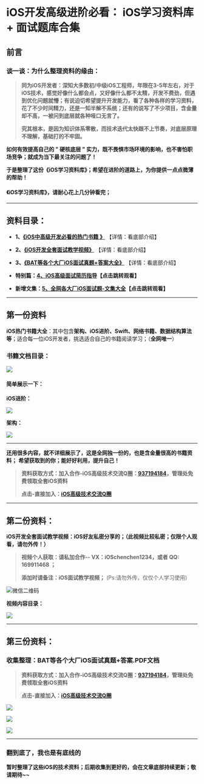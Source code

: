 # iOS开发高级进阶必看： iOS学习资料库 + 面试题库合集

## 前言

### 谈一谈：为什么整理资料的缘由：

>**同为iOS开发者：深知大多数初/中级iOS工程师，年限在3-5年左右，对于iOS技术，感觉好像什么都会点，又好像什么都不太精，开发不费劲，但遇到优化问题就懵；有说迫切希望提升开发能力，看了各种各样的学习资料，花了不少时间精力，还是一知半解不系统；还有的说写了不少项目，含金量却不高，一被问到底层就各种哑口无言了。**
>
>**究其根本，是因为知识体系零散，而技术迭代太快跟不上节奏，对底层原理不理解，基础打的不牢固。**

**如何有效提高自己的 " 硬核底层 " 实力，既不畏惧市场环境的影响，也不害怕职场竞争；就成为当下最关注的问题了！**

**于是整理了这份《iOS学习资料库》；希望在进阶的道路上，为你提供一点点微薄的帮助！**

#### 《iOS学习资料库》，请耐心花上几分钟看完；

***
## 资料目录：

* **1、[《iOS中高级开发必看的热门书籍 》]()** 【详情：看底部介绍】

* **2、[《iOS开发全套面试教学视频》]()** 【详情：看底部介绍】

* **3、[《BAT等各个大厂iOS面试真题+答案大全》]()** 【详情：看底部介绍】

* **特别篇：[4、iOS高级面试简历指导](https://github.com/LGBamboo/iOS-offer/tree/main)【点击跳转观看】**

* **新增文集：[5、全网各大厂iOS面试题-文集大全](https://github.com/LGBamboo/iOS-Advanced)【点击跳转观看】** 


***

## 第一份资料

**iOS热门书籍大全**：其中包含**架构、iOS进阶、Swift、网络书籍、数据结构算法等**；适合每一位iOS开发者，挑选适合自己的书籍阅读学习；（**全网唯一**）

### 书籍文档目录：

![](https://upload-images.jianshu.io/upload_images/13277235-bc0c45a9496ebf28.png?imageMogr2/auto-orient/strip%7CimageView2/2/w/1240)

#### 简单展示一下：

**iOS进阶：**

![](https://upload-images.jianshu.io/upload_images/13277235-21d877147393433f.png?imageMogr2/auto-orient/strip%7CimageView2/2/w/1240)

**架构：**

![](https://upload-images.jianshu.io/upload_images/13277235-707ad69e667d7da4.png?imageMogr2/auto-orient/strip%7CimageView2/2/w/1240)


***

**还用很多内容，就不详细展示了，这是全网独一份的，也是含金量很高的书籍资料；**
**希望获取到的你；能好好利用，提升自己！**

>**资料获取方式：加入合作-iOS高级技术交流Q圈：[937194184](https://jq.qq.com/?_wv=1027&k=5PARXCI)，管理处免费领取全套iOS资料**
>
>**点击-直接加入：[iOS高级技术交流Q圈](https://jq.qq.com/?_wv=1027&k=5PARXCI)**

***

## 第二份资料：

**iOS开发全套面试教学视频：iOS好友私密分享的；（此视频比较私密；仅限个人观看，请勿外传！）**

>**视频个人获取：请私加合作-- VX：iOSchenchen1234，或者 QQ: 169911468 ；**
>
>**添加时请备注：iOS面试教学视频；**
(Ps:请勿外传，仅仅个人学习使用)

![微信二维码](https://upload-images.jianshu.io/upload_images/13277235-4416b349e4a371e8.png?imageMogr2/auto-orient/strip%7CimageView2/2/w/1240)

**视频内容目录：**

![](https://upload-images.jianshu.io/upload_images/13277235-5dcf484cf7a6f776.png?imageMogr2/auto-orient/strip%7CimageView2/2/w/1240)

***

## 第三份资料：

### 收集整理：BAT等各个大厂iOS面试真题+答案.PDF文档


>**资料获取方式：加入合作-iOS高级技术交流Q圈：[937194184](https://jq.qq.com/?_wv=1027&k=5PARXCI)，管理处免费领取全套iOS资料**
>
>**点击-直接加入：[iOS高级技术交流Q圈](https://jq.qq.com/?_wv=1027&k=5PARXCI)**

![](https://upload-images.jianshu.io/upload_images/13277235-626baa02cf82d6c5.png?imageMogr2/auto-orient/strip%7CimageView2/2/w/1240)

![](https://upload-images.jianshu.io/upload_images/13277235-899cef1b82d5fa65.png?imageMogr2/auto-orient/strip%7CimageView2/2/w/1240)

![](https://upload-images.jianshu.io/upload_images/13277235-f8a56f6870cb9862.png?imageMogr2/auto-orient/strip%7CimageView2/2/w/1240)

***
### 翻到底了，我也是有底线的

**暂时整理了这些iOS的技术资料；后期收集到更好的，会在文章底部持续更新；敬请期待~~**

